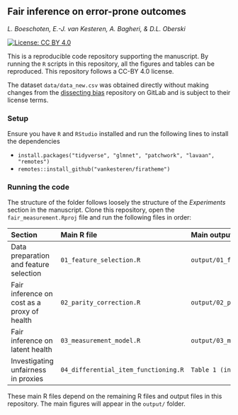 ## Fair inference on error-prone outcomes

_L. Boeschoten, E.-J. van Kesteren, A. Bagheri, & D.L. Oberski_

[![License: CC BY 4.0](https://img.shields.io/badge/License-CC%20BY%204.0-lightgrey.svg)](https://creativecommons.org/licenses/by/4.0/)

This is a reproducible code repository supporting the manuscript. By running the `R` scripts in this repository, all the figures and tables can be reproduced. This repository follows a CC-BY 4.0 license.

The dataset `data/data_new.csv` was obtained directly without making changes from the [dissecting bias](https://gitlab.com/labsysmed/dissecting-bias) repository on GitLab and is subject to their license terms. 


### Setup
Ensure you have `R` and `RStudio` installed and run the following lines to install the dependencies
- `install.packages("tidyverse", "glmnet", "patchwork", "lavaan", "remotes")`
- `remotes::install_github("vankesteren/firatheme")`

### Running the code
The structure of the folder follows loosely the structure of the _Experiments_ section in the manuscript. Clone this repository, open the `fair_measurement.Rproj` file and run the following files in order:


| Section | Main R file | Main output |
| :------ | :------ | :----- |
| Data preparation and feature selection | `01_feature_selection.R` | `output/01_feature_selection.png`|
| Fair inference on cost as a proxy of health | `02_parity_correction.R`| `output/02_parity_correction.pdf` |
| Fair inference on latent health | `03_measurement_model.R` | `output/03_measurement_model.pdf` |
| Investigating unfairness in proxies | `04_differential_item_functioning.R` | `Table 1 (in console)` |


These main R files depend on the remaining R files and output files in this repository. The main figures will appear in the `output/` folder.
